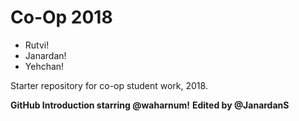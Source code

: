 # Co-Op 2018

* Rutvi!
* Janardan!
* Yehchan!

Starter repository for co-op student work, 2018.

**GitHub Introduction starring @waharnum!**
**Edited by @JanardanS**
